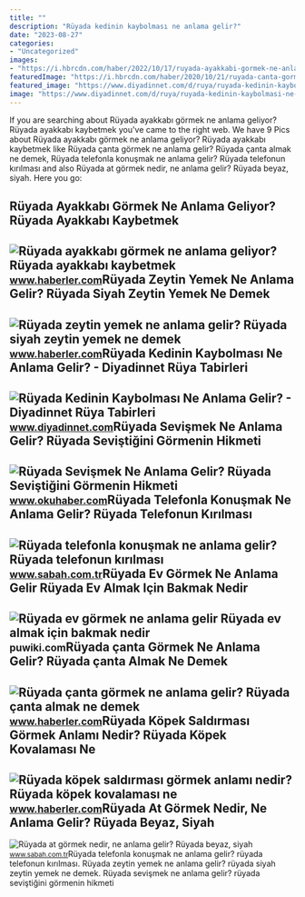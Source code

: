 ```yaml
---
title: ""
description: "Rüyada kedinin kaybolması ne anlama gelir?"
date: "2023-08-27"
categories:
- "Uncategorized"
images:
- "https://i.hbrcdn.com/haber/2022/10/17/ruyada-ayakkabi-gormek-ne-anlama-geliyor-ruyada-15365920_6112_amp.jpg"
featuredImage: "https://i.hbrcdn.com/haber/2020/10/21/ruyada-canta-gormek-ne-anlama-gelir-ruyada-canta-13682845_1723_amp.jpg"
featured_image: "https://www.diyadinnet.com/d/ruya/ruyada-kedinin-kaybolmasi-ne-anlama-gelir-208.jpg"
image: "https://www.diyadinnet.com/d/ruya/ruyada-kedinin-kaybolmasi-ne-anlama-gelir-208.jpg"
---
```


If you are searching about Rüyada ayakkabı görmek ne anlama geliyor? Rüyada ayakkabı kaybetmek you've came to the right web. We have 9 Pics about Rüyada ayakkabı görmek ne anlama geliyor? Rüyada ayakkabı kaybetmek like Rüyada çanta görmek ne anlama gelir? Rüyada çanta almak ne demek, Rüyada telefonla konuşmak ne anlama gelir? Rüyada telefonun kırılması and also Rüyada at görmek nedir, ne anlama gelir? Rüyada beyaz, siyah. Here you go:

Rüyada Ayakkabı Görmek Ne Anlama Geliyor? Rüyada Ayakkabı Kaybetmek
-------------------------------------------------------------------

 ![Rüyada ayakkabı görmek ne anlama geliyor? Rüyada ayakkabı kaybetmek](https://i.hbrcdn.com/haber/2022/10/17/ruyada-ayakkabi-gormek-ne-anlama-geliyor-ruyada-15365920_6112_amp.jpg) <small>www.haberler.com</small>Rüyada Zeytin Yemek Ne Anlama Gelir? Rüyada Siyah Zeytin Yemek Ne Demek
-----------------------------------------------------------------------

 ![Rüyada zeytin yemek ne anlama gelir? Rüyada siyah zeytin yemek ne demek](https://i.hbrcdn.com/haber/2022/01/18/ruyada-zeytin-yemek-ne-anlama-gelir-ruyada-14673128_6079_amp.jpg) <small>www.haberler.com</small>Rüyada Kedinin Kaybolması Ne Anlama Gelir? - Diyadinnet Rüya Tabirleri
----------------------------------------------------------------------

 ![Rüyada Kedinin Kaybolması Ne Anlama Gelir? - Diyadinnet Rüya Tabirleri](https://www.diyadinnet.com/d/ruya/ruyada-kedinin-kaybolmasi-ne-anlama-gelir-208.jpg) <small>www.diyadinnet.com</small>Rüyada Sevişmek Ne Anlama Gelir? Rüyada Seviştiğini Görmenin Hikmeti
--------------------------------------------------------------------

 ![Rüyada Sevişmek Ne Anlama Gelir? Rüyada Seviştiğini Görmenin Hikmeti](https://www.okuhaber.com/wp-content/uploads/2022/03/ruyada-sevismek5-1607342010.jpg) <small>www.okuhaber.com</small>Rüyada Telefonla Konuşmak Ne Anlama Gelir? Rüyada Telefonun Kırılması
---------------------------------------------------------------------

 ![Rüyada telefonla konuşmak ne anlama gelir? Rüyada telefonun kırılması](https://iasbh.tmgrup.com.tr/7de9e1/752/395/0/0/699/368?u=https://isbh.tmgrup.com.tr/sbh/2019/10/31/ruyada-telefonla-konusmak-ne-anlama-gelir-telefonun-kirilmasi-kaybolmasi-calinmasi-1572532511118.jpg) <small>www.sabah.com.tr</small>Rüyada Ev Görmek Ne Anlama Gelir Rüyada Ev Almak Için Bakmak Nedir
------------------------------------------------------------------

 ![Rüyada ev görmek ne anlama gelir Rüyada ev almak için bakmak nedir](https://puwiki.com/wp-content/uploads/2020/03/ruyada-ev-gormek-ne-anlama-gelir-ruyada-ev-almak-icin-bakmak-nedir.jpg) <small>puwiki.com</small>Rüyada çanta Görmek Ne Anlama Gelir? Rüyada çanta Almak Ne Demek
----------------------------------------------------------------

 ![Rüyada çanta görmek ne anlama gelir? Rüyada çanta almak ne demek](https://i.hbrcdn.com/haber/2020/10/21/ruyada-canta-gormek-ne-anlama-gelir-ruyada-canta-13682845_1723_amp.jpg) <small>www.haberler.com</small>Rüyada Köpek Saldırması Görmek Anlamı Nedir? Rüyada Köpek Kovalaması Ne
-----------------------------------------------------------------------

 ![Rüyada köpek saldırması görmek anlamı nedir? Rüyada köpek kovalaması ne](https://i.hbrcdn.com/haber/2020/12/08/ruyada-kopek-saldirmasi-ne-anlama-gelir-ruyada-13787495_5309_amp.jpg) <small>www.haberler.com</small>Rüyada At Görmek Nedir, Ne Anlama Gelir? Rüyada Beyaz, Siyah
------------------------------------------------------------

 ![Rüyada at görmek nedir, ne anlama gelir? Rüyada beyaz, siyah](https://iasbh.tmgrup.com.tr/26a1c6/752/395/0/25/710/399?u=https://isbh.tmgrup.com.tr/sbh/2020/06/27/ruyada-at-gormek-nedir-ne-anlama-gelir-ruyada-beyaz-siyah-kahverengi-at-gormek-ruya-tabirleri-1593263179574.jpg) <small>www.sabah.com.tr</small>Rüyada telefonla konuşmak ne anlama gelir? rüyada telefonun kırılması. Rüyada zeytin yemek ne anlama gelir? rüyada siyah zeytin yemek ne demek. Rüyada sevişmek ne anlama gelir? rüyada seviştiğini görmenin hikmeti
